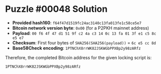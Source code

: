 # Puzzle #00048 Solution

- **Provided hash160**: `f64f47d1519fc24ac3140c13fa013fe1c58ce5e7`
- **Bitcoin network version byte**: `0x00` (for a P2PKH mainnet address)
- **Payload**: `00 f6 4f 47 d1 51 9f c2 4a c3 14 0c 13 fa 01 3f e1 c5 8c e5 e7`
- **Checksum**: First four bytes of `SHA256(SHA256(payload))` = `6c e5 cc 8d`
- **Base58Check encoding**: `1PTNChX8rrWK82JSKWGbPPXBp2y98zARfz`

Therefore, the completed Bitcoin address for the given locking script is:

```
1PTNChX8rrWK82JSKWGbPPXBp2y98zARfz
```
